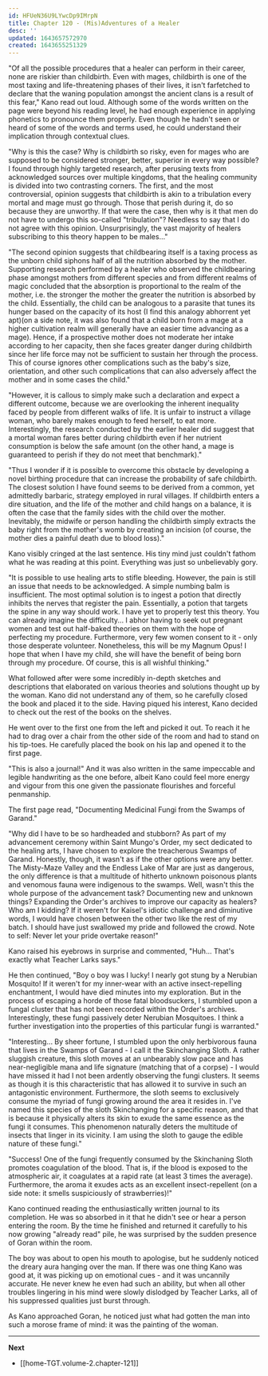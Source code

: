 ```yaml
---
id: HFUeN36U9LYwcDp9IMrpN
title: Chapter 120 - (Mis)Adventures of a Healer
desc: ''
updated: 1643657572970
created: 1643655251329
---
```


"Of all the possible procedures that a healer can perform in their career, none are riskier than childbirth. Even with mages, childbirth is one of the most taxing and life-threatening phases of their lives, it isn't farfetched to declare that the waning population amongst the ancient clans is a result of this fear," Kano read out loud. Although some of the words written on the page were beyond his reading level, he had enough experience in applying phonetics to pronounce them properly. Even though he hadn't seen or heard of some of the words and terms used, he could understand their implication through contextual clues.

"Why is this the case? Why is childbirth so risky, even for mages who are supposed to be considered stronger, better, superior in every way possible? I found through highly targeted research, after perusing texts from acknowledged sources over multiple kingdoms, that the healing community is divided into two contrasting corners. The first, and the most controversial, opinion suggests that childbirth is akin to a tribulation every mortal and mage must go through. Those that perish during it, do so because they are unworthy. If that were the case, then why is it that men do not have to undergo this so-called "tribulation"? Needless to say that I do not agree with this opinion. Unsurprisingly, the vast majority of healers subscribing to this theory happen to be males..."

"The second opinion suggests that childbearing itself is a taxing process as the unborn child siphons half of all the nutrition absorbed by the mother. Supporting research performed by a healer who observed the childbearing phase amongst mothers from different species and from different realms of magic concluded that the absorption is proportional to the realm of the mother, i.e. the stronger the mother the greater the nutrition is absorbed by the child. Essentially, the child can be analogous to a parasite that tunes its hunger based on the capacity of its host (I find this analogy abhorrent yet apt)(on a side note, it was also found that a child born from a mage at a higher cultivation realm will generally have an easier time advancing as a mage). Hence, if a prospective mother does not moderate her intake according to her capacity, then she faces greater danger during childbirth since her life force may not be sufficient to sustain her through the process. This of course ignores other complications such as the baby's size, orientation, and other such complications that can also adversely affect the mother and in some cases the child."

"However, it is callous to simply make such a declaration and expect a different outcome, because we are overlooking the inherent inequality faced by people from different walks of life. It is unfair to instruct a village woman, who barely makes enough to feed herself, to eat more. Interestingly, the research conducted by the earlier healer did suggest that a mortal woman fares better during childbirth even if her nutrient consumption is below the safe amount (on the other hand, a mage is guaranteed to perish if they do not meet that benchmark)."

"Thus I wonder if it is possible to overcome this obstacle by developing a novel birthing procedure that can increase the probability of safe childbirth. The closest solution I have found seems to be derived from a common, yet admittedly barbaric, strategy employed in rural villages. If childbirth enters a dire situation, and the life of the mother and child hangs on a balance, it is often the case that the family sides with the child over the mother. Inevitably, the midwife or person handling the childbirth simply extracts the baby right from the mother's womb by creating an incision (of course, the mother dies a painful death due to blood loss)."

Kano visibly cringed at the last sentence. His tiny mind just couldn't fathom what he was reading at this point. Everything was just so unbelievably gory.

"It is possible to use healing arts to stifle bleeding. However, the pain is still an issue that needs to be acknowledged. A simple numbing balm is insufficient. The most optimal solution is to ingest a potion that directly inhibits the nerves that register the pain. Essentially, a potion that targets the spine in any way should work. I have yet to properly test this theory. You can already imagine the difficulty... I abhor having to seek out pregnant women and test out half-baked theories on them with the hope of perfecting my procedure. Furthermore, very few women consent to it - only those desperate volunteer. Nonetheless, this will be my Magnum Opus! I hope that when I have my child, she will have the benefit of being born through my procedure. Of course, this is all wishful thinking."

What followed after were some incredibly in-depth sketches and descriptions that elaborated on various theories and solutions thought up by the woman. Kano did not understand any of them, so he carefully closed the book and placed it to the side. Having piqued his interest, Kano decided to check out the rest of the books on the shelves.

He went over to the first one from the left and picked it out. To reach it he had to drag over a chair from the other side of the room and had to stand on his tip-toes. He carefully placed the book on his lap and opened it to the first page.

"This is also a journal!" And it was also written in the same impeccable and legible handwriting as the one before, albeit Kano could feel more energy and vigour from this one given the passionate flourishes and forceful penmanship.

The first page read, "Documenting Medicinal Fungi from the Swamps of Garand."

"Why did I have to be so hardheaded and stubborn? As part of my advancement ceremony within Saint Mungo's Order, my sect dedicated to the healing arts, I have chosen to explore the treacherous Swamps of Garand. Honestly, though, it wasn't as if the other options were any better. The Misty-Maze Valley and the Endless Lake of Mar are just as dangerous, the only difference is that a multitude of hitherto unknown poisonous plants and venomous fauna were indigenous to the swamps. Well, wasn't this the whole purpose of the advancement task? Documenting new and unknown things? Expanding the Order's archives to improve our capacity as healers? Who am I kidding? If it weren't for Kaisel's idiotic challenge and diminutive words, I would have chosen between the other two like the rest of my batch. I should have just swallowed my pride and followed the crowd. Note to self: Never let your pride overtake reason!"

Kano raised his eyebrows in surprise and commented, "Huh... That's exactly what Teacher Larks says."

He then continued, "Boy o boy was I lucky! I nearly got stung by a Nerubian Mosquito! If it weren't for my inner-wear with an active insect-repelling enchantment, I would have died minutes into my exploration. But in the process of escaping a horde of those fatal bloodsuckers, I stumbled upon a fungal cluster that has not been recorded within the Order's archives. Interestingly, these fungi passively deter Nerubian Mosquitoes. I think a further investigation into the properties of this particular fungi is warranted."

"Interesting... By sheer fortune, I stumbled upon the only herbivorous fauna that lives in the Swamps of Garand - I call it the Skinchanging Sloth. A rather sluggish creature, this sloth moves at an unbearably slow pace and has near-negligible mana and life signature (matching that of a corpse) - I would have missed it had I not been ardently observing the fungi clusters. It seems as though it is this characteristic that has allowed it to survive in such an antagonistic environment. Furthermore, the sloth seems to exclusively consume the myriad of fungi growing around the area it resides in. I've named this species of the sloth Skinchanging for a specific reason, and that is because it physically alters its skin to exude the same essence as the fungi it consumes. This phenomenon naturally deters the multitude of insects that linger in its vicinity. I am using the sloth to gauge the edible nature of these fungi."

"Success! One of the fungi frequently consumed by the Skinchaning Sloth promotes coagulation of the blood. That is, if the blood is exposed to the atmospheric air, it coagulates at a rapid rate (at least 3 times the average). Furthermore, the aroma it exudes acts as an excellent insect-repellent (on a side note: it smells suspiciously of strawberries)!"

Kano continued reading the enthusiastically written journal to its completion. He was so absorbed in it that he didn't see or hear a person entering the room. By the time he finished and returned it carefully to his now growing "already read" pile, he was surprised by the sudden presence of Goran within the room.

The boy was about to open his mouth to apologise, but he suddenly noticed the dreary aura hanging over the man. If there was one thing Kano was good at, it was picking up on emotional cues - and it was uncannily accurate. He never knew he even had such an ability, but when all other troubles lingering in his mind were slowly dislodged by Teacher Larks, all of his suppressed qualities just burst through.

As Kano approached Goran, he noticed just what had gotten the man into such a morose frame of mind: it was the painting of the woman.

____

**Next**
* [[home-TGT.volume-2.chapter-121]]